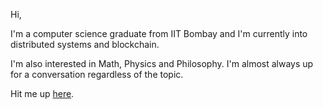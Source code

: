 Hi,

I'm a computer science graduate from IIT Bombay and I'm currently into distributed systems and blockchain.

I'm also interested in Math, Physics and Philosophy. I'm almost always up for a conversation regardless of the topic.

Hit me up [here](https://onkardeshpande.com).
